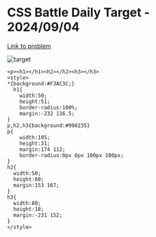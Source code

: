 # CSS Battle Daily Target - 2024/09/04

[Link to problem](https://cssbattle.dev/play/H38E0iW3hX49QcpnpNyh)

![target](https://firebasestorage.googleapis.com/v0/b/cssbattleapp.appspot.com/o/user%2Fe6YbeBahWNPT7VpE2rE2p85byxa2%2Ftargets%2Ftarget_aIApkBL.png?alt=media)


```
<p><h1></h1><h2></h2><h3></h3>
<style>
*{background:#F3AC3C;}
  h1{
    width:50;
    height:51;
    border-radius:100%;
    margin:-232 116.5;
}
p,h2,h3{background:#998235} 
p{
    width:105;
    height:31;
    margin:174 112; 
    border-radius:0px 0px 100px 100px;
}
h2{
  width:50;
  height:60;
  margin:153 167;
}
h3{
  width:80;
  height:18;
  margin:-231 152;
}
</style>
```